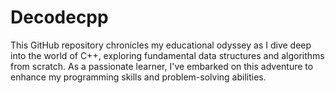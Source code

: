 # Decodecpp
This GitHub repository chronicles my educational odyssey as I dive deep into the world of C++, exploring fundamental data structures and algorithms from scratch. As a passionate learner, I've embarked on this adventure to enhance my programming skills and problem-solving abilities.

